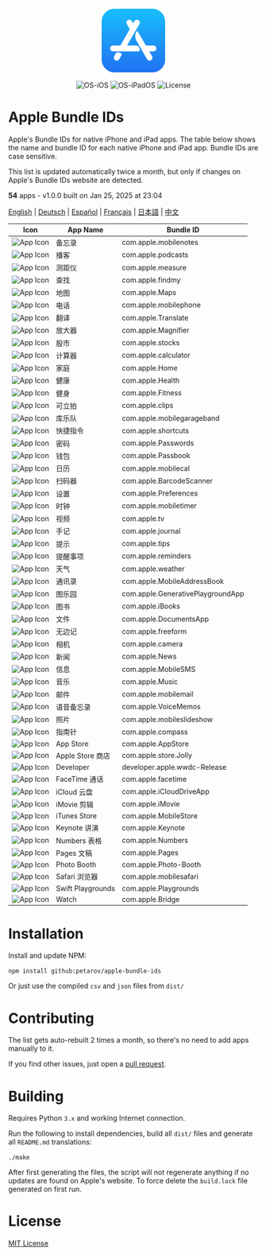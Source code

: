 <p align="center">
  <img src="app-store.png" width="128"/>
</p>
<p align="center">
  <img alt="OS-iOS" src="https://img.shields.io/badge/iOS-gray?style=flat-square"/>
  <img alt="OS-iPadOS" src="https://img.shields.io/badge/iPadOS-gray?style=flat-square"/>
  <img alt="License" src="https://img.shields.io/github/license/petarov/google-app-ids?style=square">
</p>

# Apple Bundle IDs

Apple's Bundle IDs for native iPhone and iPad apps. The table below shows the name and bundle ID for each native iPhone and iPad app. Bundle IDs are case sensitive.

This list is updated automatically twice a month, but only if changes on Apple's Bundle IDs website are detected.

**54** apps - v1.0.0 built on Jan 25, 2025 at 23:04

[English](localized/en-us_README.md) | [Deutsch](localized/de-de_README.md) | [Español](localized/es-es_README.md) | [Français](localized/fr-fr_README.md) | [日本語](localized/ja-jp_README.md) | [中文](localized/zh-cn_README.md)

| Icon | App Name | Bundle ID |
| --- | --- | --- |
| ![App Icon](https://help.apple.com/assets/6723B9B8B699CCA0A30A4425/6723B9C21B0110B75B0CB561/zh_CN/c0b2e5615a23beca598e9a389f2a8299.png) | 备忘录 |  com.apple.mobilenotes
| ![App Icon](https://help.apple.com/assets/6723B9B8B699CCA0A30A4425/6723B9C21B0110B75B0CB561/zh_CN/aa0d7270566902790647a2d674334fbb.png) | 播客 |  com.apple.podcasts
| ![App Icon](https://help.apple.com/assets/6723B9B8B699CCA0A30A4425/6723B9C21B0110B75B0CB561/zh_CN/63fa68e20397e9b04963deaaceed64fe.png) | 测距仪 |  com.apple.measure
| ![App Icon](https://help.apple.com/assets/6723B9B8B699CCA0A30A4425/6723B9C21B0110B75B0CB561/zh_CN/517f23fce6cb0ce5aa8c36bfa5cf5ce3.png) | 查找 |  com.apple.findmy
| ![App Icon](https://help.apple.com/assets/6723B9B8B699CCA0A30A4425/6723B9C21B0110B75B0CB561/zh_CN/21e8c59cd2f31008048b15875a0abc56.png) | 地图 |  com.apple.Maps
| ![App Icon](https://help.apple.com/assets/6723B9B8B699CCA0A30A4425/6723B9C21B0110B75B0CB561/zh_CN/4b79edee58737b87ad81195e6f3dd4da.png) | 电话 |  com.apple.mobilephone
| ![App Icon](https://help.apple.com/assets/6723B9B8B699CCA0A30A4425/6723B9C21B0110B75B0CB561/zh_CN/4b5d59237c84dd7436631525e8a6a3e4.png) | 翻译 |  com.apple.Translate
| ![App Icon](https://help.apple.com/assets/6723B9B8B699CCA0A30A4425/6723B9C21B0110B75B0CB561/zh_CN/3f46f04e5802f10fc0b0e8ec05a7a84a.png) | 放大器 |  com.apple.Magnifier
| ![App Icon](https://help.apple.com/assets/6723B9B8B699CCA0A30A4425/6723B9C21B0110B75B0CB561/zh_CN/903deff89ddd59acfbd8c6caab55a1bb.png) | 股市 |  com.apple.stocks
| ![App Icon](https://help.apple.com/assets/6723B9B8B699CCA0A30A4425/6723B9C21B0110B75B0CB561/zh_CN/7c97cffba40e56cf9e2ccde17c2fbc3a.png) | 计算器 |  com.apple.calculator
| ![App Icon](https://help.apple.com/assets/6723B9B8B699CCA0A30A4425/6723B9C21B0110B75B0CB561/zh_CN/01ef17ed118fde0508f256c8c7de5468.png) | 家庭 |  com.apple.Home
| ![App Icon](https://help.apple.com/assets/6723B9B8B699CCA0A30A4425/6723B9C21B0110B75B0CB561/zh_CN/b0b0ac1b1c7d6b411c5e8c61ef41aa87.png) | 健康 |  com.apple.Health
| ![App Icon](https://help.apple.com/assets/6723B9B8B699CCA0A30A4425/6723B9C21B0110B75B0CB561/zh_CN/a4f03fe8b7b21fa3160be027c203ed91.png) | 健身 |  com.apple.Fitness
| ![App Icon](https://help.apple.com/assets/6723B9B8B699CCA0A30A4425/6723B9C21B0110B75B0CB561/zh_CN/db4a600f94b01081bc7465360d1224d4.png) | 可立拍 |  com.apple.clips
| ![App Icon](https://help.apple.com/assets/6723B9B8B699CCA0A30A4425/6723B9C21B0110B75B0CB561/zh_CN/0f841429c6c8ee40503d92a613ae39bf.png) | 库乐队 |  com.apple.mobilegarageband
| ![App Icon](https://help.apple.com/assets/6723B9B8B699CCA0A30A4425/6723B9C21B0110B75B0CB561/zh_CN/4df05abf5b188d68885bccb1bcf2850f.png) | 快捷指令 |  com.apple.shortcuts
| ![App Icon](https://help.apple.com/assets/6723B9B8B699CCA0A30A4425/6723B9C21B0110B75B0CB561/zh_CN/a9577e5c83f469a17e56113042450600.png) | 密码 |  com.apple.Passwords
| ![App Icon](https://help.apple.com/assets/6723B9B8B699CCA0A30A4425/6723B9C21B0110B75B0CB561/zh_CN/226f3fa27b98e21cbfc3bcfb1567e5f5.png) | 钱包 |  com.apple.Passbook
| ![App Icon](https://help.apple.com/assets/6723B9B8B699CCA0A30A4425/6723B9C21B0110B75B0CB561/zh_CN/07eb8e5dbe68e54ef7f1939fd8ff8e58.png) | 日历 |  com.apple.mobilecal
| ![App Icon](https://help.apple.com/assets/6723B9B8B699CCA0A30A4425/6723B9C21B0110B75B0CB561/zh_CN/6d763bf7333100d4169805acf48af972.png) | 扫码器 |  com.apple.BarcodeScanner
| ![App Icon](https://help.apple.com/assets/6723B9B8B699CCA0A30A4425/6723B9C21B0110B75B0CB561/zh_CN/d30a5c899b4d74d638b75344df55241f.png) | 设置 |  com.apple.Preferences
| ![App Icon](https://help.apple.com/assets/6723B9B8B699CCA0A30A4425/6723B9C21B0110B75B0CB561/zh_CN/b14f3d8973d3ca1bfa9d5ea4027f63bb.png) | 时钟 |  com.apple.mobiletimer
| ![App Icon](https://help.apple.com/assets/6723B9B8B699CCA0A30A4425/6723B9C21B0110B75B0CB561/zh_CN/8e6906b1c11f413896b408e665fc0471.png) | 视频 |  com.apple.tv
| ![App Icon](https://help.apple.com/assets/6723B9B8B699CCA0A30A4425/6723B9C21B0110B75B0CB561/zh_CN/6fbb5e5edde48d5f12f870d5b2a51441.png) | 手记 |  com.apple.journal
| ![App Icon](https://help.apple.com/assets/6723B9B8B699CCA0A30A4425/6723B9C21B0110B75B0CB561/zh_CN/9cf29cf7a2549bbda39f06f3c2ea7001.png) | 提示 |  com.apple.tips
| ![App Icon](https://help.apple.com/assets/6723B9B8B699CCA0A30A4425/6723B9C21B0110B75B0CB561/zh_CN/b00f84807218a0d62cb0929f521c2516.png) | 提醒事项 |  com.apple.reminders
| ![App Icon](https://help.apple.com/assets/6723B9B8B699CCA0A30A4425/6723B9C21B0110B75B0CB561/zh_CN/6d6a684739e9f5f4e6fa917443006680.png) | 天气 |  com.apple.weather
| ![App Icon](https://help.apple.com/assets/6723B9B8B699CCA0A30A4425/6723B9C21B0110B75B0CB561/zh_CN/ed7c13771c0469d2ac8c43e15290f96e.png) | 通讯录 |  com.apple.MobileAddressBook
| ![App Icon](https://help.apple.com/assets/6723B9B8B699CCA0A30A4425/6723B9C21B0110B75B0CB561/zh_CN/a4e9cfb76cffda764ffd42814f24ad84.png) | 图乐园 |  com.apple.GenerativePlaygroundApp
| ![App Icon](https://help.apple.com/assets/6723B9B8B699CCA0A30A4425/6723B9C21B0110B75B0CB561/zh_CN/c88fa9ecbb6675a159f41495bb32828e.png) | 图书 |  com.apple.iBooks
| ![App Icon](https://help.apple.com/assets/6723B9B8B699CCA0A30A4425/6723B9C21B0110B75B0CB561/zh_CN/bbba03c60b17e15b9b3965610bb5113d.png) | 文件 |  com.apple.DocumentsApp
| ![App Icon](https://help.apple.com/assets/6723B9B8B699CCA0A30A4425/6723B9C21B0110B75B0CB561/zh_CN/2d4becfdf775f986b72c5aeabf88785c.png) | 无边记 |  com.apple.freeform
| ![App Icon](https://help.apple.com/assets/6723B9B8B699CCA0A30A4425/6723B9C21B0110B75B0CB561/zh_CN/852af75bbc61abf8ee80521e6e720a53.png) | 相机 |  com.apple.camera
| ![App Icon](https://help.apple.com/assets/6723B9B8B699CCA0A30A4425/6723B9C21B0110B75B0CB561/zh_CN/5902d4f959872384818a58ca6a1ae6d2.png) | 新闻 |  com.apple.News
| ![App Icon](https://help.apple.com/assets/6723B9B8B699CCA0A30A4425/6723B9C21B0110B75B0CB561/zh_CN/badc9485650ffe05e65b87247c1104e7.png) | 信息 |  com.apple.MobileSMS
| ![App Icon](https://help.apple.com/assets/6723B9B8B699CCA0A30A4425/6723B9C21B0110B75B0CB561/zh_CN/a694b0a32b8247797c9e95952f4e5df1.png) | 音乐 |  com.apple.Music
| ![App Icon](https://help.apple.com/assets/6723B9B8B699CCA0A30A4425/6723B9C21B0110B75B0CB561/zh_CN/aa62abf5cc9d0835a2c78f52d57361d1.png) | 邮件 |  com.apple.mobilemail
| ![App Icon](https://help.apple.com/assets/6723B9B8B699CCA0A30A4425/6723B9C21B0110B75B0CB561/zh_CN/34348da8f13ef5e7bcccd7f7603681b2.png) | 语音备忘录 |  com.apple.VoiceMemos
| ![App Icon](https://help.apple.com/assets/6723B9B8B699CCA0A30A4425/6723B9C21B0110B75B0CB561/zh_CN/98c461003313f2eba5a8e22b1c0645b3.png) | 照片 |  com.apple.mobileslideshow
| ![App Icon](https://help.apple.com/assets/6723B9B8B699CCA0A30A4425/6723B9C21B0110B75B0CB561/zh_CN/9b0fd77dd7bb2fd155a3105ae207c5cf.png) | 指南针 |  com.apple.compass
| ![App Icon](https://help.apple.com/assets/6723B9B8B699CCA0A30A4425/6723B9C21B0110B75B0CB561/zh_CN/96426e514e8d7a61582484074bcc45b8.png) | App Store |  com.apple.AppStore
| ![App Icon](https://help.apple.com/assets/6723B9B8B699CCA0A30A4425/6723B9C21B0110B75B0CB561/zh_CN/b2881b6dc934a86e35cabd5b1cea04d7.png) | Apple Store 商店 |  com.apple.store.Jolly
| ![App Icon](https://help.apple.com/assets/6723B9B8B699CCA0A30A4425/6723B9C21B0110B75B0CB561/zh_CN/5053f7e86ca80433daf81d6db7e3be94.png) | Developer |  developer.apple.wwdc-Release
| ![App Icon](https://help.apple.com/assets/6723B9B8B699CCA0A30A4425/6723B9C21B0110B75B0CB561/zh_CN/41f9ab48e1f232a876c8151d5ac0f624.png) | FaceTime 通话 |  com.apple.facetime
| ![App Icon](https://help.apple.com/assets/6723B9B8B699CCA0A30A4425/6723B9C21B0110B75B0CB561/zh_CN/c396f6a8b5dbddb3c16305d09dc50bf0.png) | iCloud 云盘 |  com.apple.iCloudDriveApp
| ![App Icon](https://help.apple.com/assets/6723B9B8B699CCA0A30A4425/6723B9C21B0110B75B0CB561/zh_CN/047cd8cc1ee8e11e23526c4e13d36b83.png) | iMovie 剪辑 |  com.apple.iMovie
| ![App Icon](https://help.apple.com/assets/6723B9B8B699CCA0A30A4425/6723B9C21B0110B75B0CB561/zh_CN/fc84d3f76f5e4c994a31a19bb20f8024.png) | iTunes Store |  com.apple.MobileStore
| ![App Icon](https://help.apple.com/assets/6723B9B8B699CCA0A30A4425/6723B9C21B0110B75B0CB561/zh_CN/99dec81ae642515ae23dda1df9ccf473.png) | Keynote 讲演 |  com.apple.Keynote
| ![App Icon](https://help.apple.com/assets/6723B9B8B699CCA0A30A4425/6723B9C21B0110B75B0CB561/zh_CN/1ad975d8d6d73976f28bd2989ff623e6.png) | Numbers 表格 |  com.apple.Numbers
| ![App Icon](https://help.apple.com/assets/6723B9B8B699CCA0A30A4425/6723B9C21B0110B75B0CB561/zh_CN/df93cc9c0b4eca27c6bda3ad27050405.png) | Pages 文稿 |  com.apple.Pages
| ![App Icon](https://help.apple.com/assets/6723B9B8B699CCA0A30A4425/6723B9C21B0110B75B0CB561/zh_CN/1f342434cb220654d752fc7e1a89c047.png) | Photo Booth |  com.apple.Photo-Booth
| ![App Icon](https://help.apple.com/assets/6723B9B8B699CCA0A30A4425/6723B9C21B0110B75B0CB561/zh_CN/164477f6e7625112669ec4331fe37ed6.png) | Safari 浏览器 |  com.apple.mobilesafari
| ![App Icon](https://help.apple.com/assets/6723B9B8B699CCA0A30A4425/6723B9C21B0110B75B0CB561/zh_CN/5fbf9f6dd414b51b287b39b6187e6a99.png) | Swift Playgrounds |  com.apple.Playgrounds
| ![App Icon](https://help.apple.com/assets/6723B9B8B699CCA0A30A4425/6723B9C21B0110B75B0CB561/zh_CN/88bbdf6763f0a0824b3ff636dd757e17.png) | Watch |  com.apple.Bridge


# Installation

Install and update NPM:

    npm install github:petarov/apple-bundle-ids

Or just use the compiled `csv` and `json` files from `dist/`

# Contributing

The list gets auto-rebuilt 2 times a month, so there's no need to add apps manually to it.

If you find other issues, just open a [pull request](https://github.com/petarov/apple-bundle-ids/pulls).

# Building

Requires Python `3.x` and working Internet connection.

Run the following to install dependencies, build all `dist/` files and generate all `README.md` translations:

    ./make

After first generating the files, the script will not regenerate anything if no updates are found on Apple's
website. To force delete the `build.lock` file generated on first run.

# License

[MIT License](LICENSE)